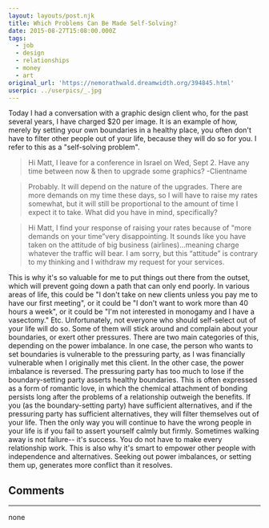 ```yaml
---
layout: layouts/post.njk
title: Which Problems Can Be Made Self-Solving?
date: 2015-08-27T15:08:00.000Z
tags:
  - job
  - design
  - relationships
  - money
  - art
original_url: 'https://nemorathwald.dreamwidth.org/394845.html'
userpic: ../userpics/_.jpg
---
```

Today I had a conversation with a graphic design client who, for the past several years, I have charged $20 per image. It is an example of how, merely by setting your own boundaries in a healthy place, you often don't have to filter other people out of your life, because they will do so for you. I refer to this as a "self-solving problem".

> Hi Matt, I leave for a conference in Israel on Wed, Sept 2. Have any time between now & then to upgrade some graphics? -Clientname

> Probably. It will depend on the nature of the upgrades. There are more demands on my time these days, so I will have to raise my rates somewhat, but it will still be proportional to the amount of time I expect it to take. What did you have in mind, specifically?

> Hi Matt, I find your response of raising your rates because of "more demands on your time”very disappointing. It sounds like you have taken on the attitude of big business (airlines)…meaning charge whatever the traffic will bear. I am sorry, but this “attitude” is contrary to my thinking and I withdraw my request for your services.

This is why it's so valuable for me to put things out there from the outset, which will prevent going down a path that can only end poorly. In various areas of life, this could be "I don't take on new clients unless you pay me to have our first meeting", or it could be "I don't want to work more than 40 hours a week", or it could be "I'm not interested in monogamy and I have a vasectomy." Etc. Unfortunately, not everyone who should self-select out of your life will do so. Some of them will stick around and complain about your boundaries, or exert other pressures. There are two main categories of this, depending on the power imbalance. In one case, the person who wants to set boundaries is vulnerable to the pressuring party, as I was financially vulnerable when I originally met this client. In the other case, the power imbalance is reversed. The pressuring party has too much to lose if the boundary-setting party asserts healthy boundaries. This is often expressed as a form of romantic love, in which the chemical attachment of bonding persists long after the problems of a relationship outweigh the benefits. If you (as the boundary-setting party) have sufficient alternatives, and if the pressuring party has sufficient alternatives, they will filter themselves out of your life. Then the only way you will continue to have the wrong people in your life is if you fail to assert yourself calmly but firmly. Sometimes walking away is not failure-- it's success. You do not have to make every relationship work. This is also why it's smart to empower other people with independence and alternatives. Seeking out power imbalances, or setting them up, generates more conflict than it resolves.

## Comments

---

none
